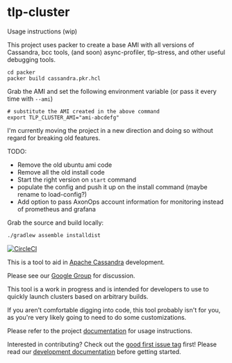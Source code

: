 # tlp-cluster

Usage instructions (wip)

This project uses packer to create a base AMI with all versions of Cassandra, bcc tools, (and soon) async-profiler, tlp-stress, and other useful debugging tools.

```shell
cd packer
packer build cassandra.pkr.hcl
```

Grab the AMI and set the following environment variable (or pass it every time with `--ami`)

```shell
# substitute the AMI created in the above command
export TLP_CLUSTER_AMI="ami-abcdefg" 
```

I'm currently moving the project in a new direction and doing so without regard for breaking old features. 


TODO:

* Remove the old ubuntu ami code
* Remove all the old install code
* Start the right version on `start` command
* populate the config and push it up on the install command (maybe rename to load-config?)
* Add option to pass AxonOps account information for monitoring instead of prometheus and grafana

Grab the source and build locally:

```bash
./gradlew assemble installdist
```

[![CircleCI](https://circleci.com/gh/thelastpickle/tlp-cluster.svg?style=svg)](https://circleci.com/gh/thelastpickle/tlp-cluster)

This is a tool to aid in [Apache Cassandra](https://cassandra.apache.org/) development.  

Please see our [Google Group](https://groups.google.com/d/forum/tlp-dev-tools) for discussion.

This tool is a work in progress and is intended for developers to use to quickly launch clusters based on arbitrary builds.

If you aren't comfortable digging into code, this tool probably isn't for you, as you're very likely going to need to do some customizations.

Please refer to the project [documentation](http://thelastpickle.com/tlp-cluster/) for usage instructions. 

Interested in contributing?  Check out the [good first issue tag](https://github.com/thelastpickle/tlp-cluster/issues?q=is%3Aissue+is%3Aopen+label%3A%22good+first+issue%22) first!  Please read our [development documentation](http://thelastpickle.com/tlp-cluster/development) before getting started.


